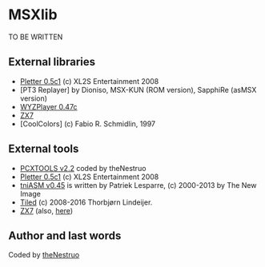 # MSXlib

TO BE WRITTEN

## External libraries

* [Pletter 0.5c1](http://xl2s.eu.pn/pletter.html) (c) XL2S Entertainment 2008
* [PT3 Replayer] by Dioniso, MSX-KUN (ROM version), SapphiRe (asMSX version)
* [WYZPlayer 0.47c](https://github.com/AugustoRuiz/WYZTracker)
* [ZX7](https://github.com/z88dk/z88dk/tree/master/libsrc/_DEVELOPMENT/compress/zx7/z80)
* [CoolColors] (c) Fabio R. Schmidlin, 1997

## External tools

* [PCXTOOLS v2.2](https://github.com/theNestruo/pcxtools) coded by theNestruo
* [Pletter 0.5c1](http://xl2s.eu.pn/pletter.html) (c) XL2S Entertainment 2008
* [tniASM v0.45](http://tniasm.tni.nl/) is written by Patriek Lesparre, (c) 2000-2013 by The New Image
* [Tiled](http://www.mapeditor.org/) (c) 2008-2016 Thorbjørn Lindeijer.
* [ZX7](https://github.com/z88dk/z88dk/tree/master/src/zx7) (also, [here](http://www.worldofspectrum.org/infoseekid.cgi?id=0027996))

## Author and last words

Coded by [theNestruo](https://github.com/theNestruo)
